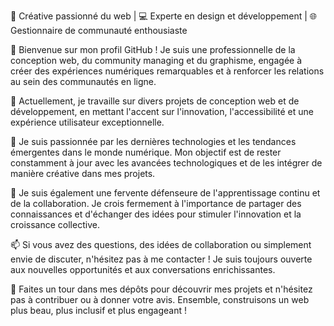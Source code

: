 🎨 Créative passionné du web | 💻 Experte en design et développement | 🌐 Gestionnaire de communauté enthousiaste

👋 Bienvenue sur mon profil GitHub ! Je suis une professionnelle de la conception web, du community managing et du graphisme, engagée à créer des expériences numériques remarquables et à renforcer les relations au sein des communautés en ligne.

💼 Actuellement, je travaille sur divers projets de conception web et de développement, en mettant l'accent sur l'innovation, l'accessibilité et une expérience utilisateur exceptionnelle.

🚀 Je suis passionnée par les dernières technologies et les tendances émergentes dans le monde numérique. Mon objectif est de rester constamment à jour avec les avancées technologiques et de les intégrer de manière créative dans mes projets.

🌱 Je suis également une fervente défenseure de l'apprentissage continu et de la collaboration. Je crois fermement à l'importance de partager des connaissances et d'échanger des idées pour stimuler l'innovation et la croissance collective.

📫 Si vous avez des questions, des idées de collaboration ou simplement envie de discuter, n'hésitez pas à me contacter ! Je suis toujours ouverte aux nouvelles opportunités et aux conversations enrichissantes.

🌟 Faites un tour dans mes dépôts pour découvrir mes projets et n'hésitez pas à contribuer ou à donner votre avis. Ensemble, construisons un web plus beau, plus inclusif et plus engageant !

